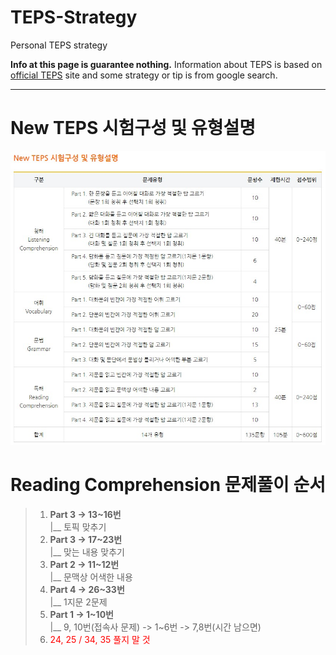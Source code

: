 # TEPS-Strategy
Personal TEPS strategy

**Info at this page is guarantee nothing.** Information about TEPS is based on [official TEPS](https://www.teps.or.kr/) site and some strategy or tip is from google search.

---

# New TEPS 시험구성 및 유형설명

<img src="/images/문제유형.jpg"/><br/>

# Reading Comprehension 문제풀이 순서

> 1. **Part 3 -> 13~16번**<br/>
>   |__ 토픽 맞추기
> 2. **Part 3 -> 17~23번**<br/>
>   |__ 맞는 내용 맞추기
> 3. **Part 2 -> 11~12번**<br/>
>   |__ 문맥상 어색한 내용
> 4. **Part 4 -> 26~33번**<br/>
>   |__ 1지문 2문제
> 5. **Part 1 -> 1~10번**<br/>
>   |__ 9, 10번(접속사 문제) -> 1~6번 -> 7,8번(시간 남으면)
> 6. <span style="color:red">24, 25 / 34, 35 풀지 말 것</span>
